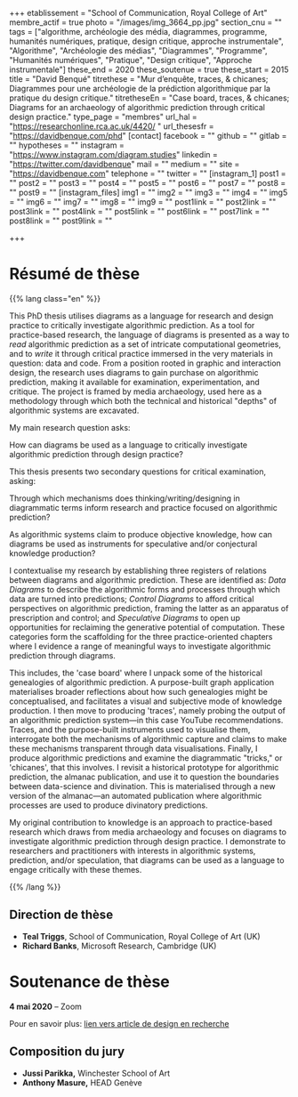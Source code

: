 +++
etablissement = "School of Communication, Royal College of Art"
membre_actif = true
photo = "/images/img_3664_pp.jpg"
section_cnu = ""
tags = ["algorithme, archéologie des média, diagrammes, programme, humanités numériques, pratique, design critique, approche instrumentale", "Algorithme", "Archéologie des médias", "Diagrammes", "Programme", "Humanités numériques", "Pratique", "Design critique", "Approche instrumentale"]
these_end = 2020
these_soutenue = true
these_start = 2015
title = "David Benqué"
titrethese = "Mur d’enquête, traces, & chicanes; Diagrammes pour une archéologie de la prédiction algorithmique par la pratique du design critique."
titretheseEn = "Case board, traces, & chicanes; Diagrams for an archaeology of algorithmic prediction through critical design practice."
type_page = "membres"
url_hal = "https://researchonline.rca.ac.uk/4420/ "
url_thesesfr = "https://davidbenque.com/phd"
[contact]
facebook = ""
github = ""
gitlab = ""
hypotheses = ""
instagram = "https://www.instagram.com/diagram.studies"
linkedin = "https://twitter.com/davidbenque"
mail = ""
medium = ""
site = "https://davidbenque.com"
telephone = ""
twitter = ""
[instagram_1]
post1 = ""
post2 = ""
post3 = ""
post4 = ""
post5 = ""
post6 = ""
post7 = ""
post8 = ""
post9 = ""
[instagram_files]
img1 = ""
img2 = ""
img3 = ""
img4 = ""
img5 = ""
img6 = ""
img7 = ""
img8 = ""
img9 = ""
post1link = ""
post2link = ""
post3link = ""
post4link = ""
post5link = ""
post6link = ""
post7link = ""
post8link = ""
post9link = ""

+++

<!-- Supprimer les parties non remplies (supprimer les blocks de lang s'il n'y a pas deux langues). Tu es libre d'ajouter ce que tu veux à cette partie -->

# Résumé de thèse

{{% lang class="en" %}}

This PhD thesis utilises diagrams as a language for research and design practice to critically investigate algorithmic prediction. As a tool for practice-based research, the language of diagrams is presented as a way to _read_ algorithmic prediction as a set of intricate computational geometries, and to _write_ it through critical practice immersed in the very materials in question: data and code. From a position rooted in graphic and interaction design, the research uses diagrams to gain purchase on algorithmic prediction, making it available for examination, experimentation, and critique. The project is framed by media archaeology, used here as a methodology through which both the technical and historical "depths" of algorithmic systems are excavated.

My main research question asks:

How can diagrams be used as a language to critically investigate algorithmic prediction through design practice?

This thesis presents two secondary questions for critical examination, asking:

Through which mechanisms does thinking/writing/designing in diagrammatic terms inform research and practice focused on algorithmic prediction?

As algorithmic systems claim to produce objective knowledge, how can diagrams be used as instruments for speculative and/or conjectural knowledge production?

I contextualise my research by establishing three registers of relations between diagrams and algorithmic prediction. These are identified as: _Data Diagrams_ to describe the algorithmic forms and processes through which data are turned into predictions; _Control Diagrams_ to afford critical perspectives on algorithmic prediction, framing the latter as an apparatus of prescription and control; and _Speculative Diagrams_ to open up opportunities for reclaiming the generative potential of computation. These categories form the scaffolding for the three practice-oriented chapters where I evidence a range of meaningful ways to investigate algorithmic prediction through diagrams.

This includes, the 'case board' where I unpack some of the historical genealogies of algorithmic prediction. A purpose-built graph application materialises broader reflections about how such genealogies might be conceptualised, and facilitates a visual and subjective mode of knowledge production. I then move to producing 'traces', namely probing the output of an algorithmic prediction system—in this case YouTube recommendations. Traces, and the purpose-built instruments used to visualise them, interrogate both the mechanisms of algorithmic capture and claims to make these mechanisms transparent through data visualisations. Finally, I produce algorithmic predictions and examine the diagrammatic "tricks," or 'chicanes', that this involves. I revisit a historical prototype for algorithmic prediction, the almanac publication, and use it to question the boundaries between data-science and divination. This is materialised through a new version of the almanac—an automated publication where algorithmic processes are used to produce divinatory predictions.

My original contribution to knowledge is an approach to practice-based research which draws from media archaeology and focuses on diagrams to investigate algorithmic prediction through design practice. I demonstrate to researchers and practitioners with interests in algorithmic systems, prediction, and/or speculation, that diagrams can be used as a language to engage critically with these themes.

{{% /lang %}}

## Direction de thèse

* **Teal Triggs**, School of Communication, Royal College of Art (UK)
* **Richard Banks**, Microsoft Research, Cambridge (UK)

# Soutenance de thèse

**4 mai 2020** – Zoom

Pour en savoir plus: [lien vers article de design en recherche]()

## Composition du jury

* **Jussi Parikka,** Winchester School of Art
* **Anthony Masure,** HEAD Genève